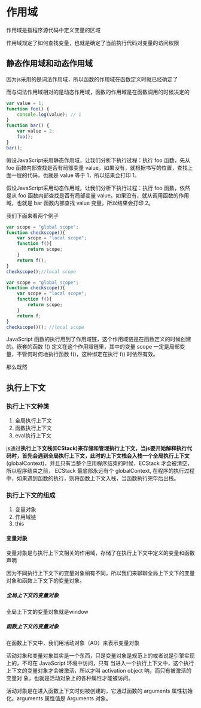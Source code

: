 # 作用域
作用域是指程序源代码中定义变量的区域

作用域规定了如何查找变量，也就是确定了当前执行代码对变量的访问权限
## 静态作用域和动态作用域
因为js采用的是词法作用域，所以函数的作用域在函数定义时就已经确定了

而与词法作用域相对的是动态作用域，函数的作用域是在函数调用的时候决定的
```js
var value = 1;
function foo() {
    console.log(value); // 1
}
function bar() {
    var value = 2;
    foo();
}
bar();
```

假设JavaScript采用静态作用域，让我们分析下执行过程：执行 foo 函数，先从 foo 函数内部查找是否有局部变量 value，如果没有，就根据书写的位置，查找上面一层的代码，也就是 value 等于 1，所以结果会打印 1。

假设JavaScript采用动态作用域，让我们分析下执行过程：执行 foo 函数，依然是从 foo 函数内部查找是否有局部变量 value。如果没有，就从调用函数的作用域，也就是 bar 函数内部查找 value 变量，所以结果会打印 2。

我们下面来看两个例子

```js
var scope = "global scope";
function checkscope(){
    var scope = "local scope";
    function f(){
        return scope;
    }
    return f();
}
checkscope();//local scope
```

```js
var scope = "global scope";
function checkscope(){
    var scope = "local scope";
    function f(){
        return scope;
    }
    return f;
}
checkscope()(); //local scope
```

JavaScript 函数的执行用到了作用域链，这个作用域链是在函数定义的时候创建的。嵌套的函数 f() 定义在这个作用域链里，其中的变量 scope 一定是局部变量，不管何时何地执行函数 f()，这种绑定在执行 f() 时依然有效。

那么既然

## 执行上下文

### 执行上下文种类

1. 全局执行上下文
2. 函数执行上下文
3. eval执行上下文

js通过**执行上下文栈(ECStack)**来存储和管理执行上下文，当js要开始解释执行代码时，首先会遇到全局执行上下文，此时的上下文栈会入栈一个**全局执行上下文**(globalContext)，并且只有当整个应用程序结束的时候，ECStack 才会被清空，所以程序结束之前， ECStack 最底部永远有个 globalContext, 在程序的执行过程中，如果遇到函数的执行，则将函数上下文入栈，当函数执行完毕后出栈。

### 执行上下文的组成
1. 变量对象
2. 作用域链
3. this

#### 变量对象
变量对象是与执行上下文相关的作用域，存储了在执行上下文中定义的变量和函数声明

因为不同执行上下文下的变量对象稍有不同，所以我们来聊聊全局上下文下的变量对象和函数上下文下的变量对象。


##### 全局上下文的变量对象
全局上下文的变量对象就是window
##### 函数上下文的变量对象
在函数上下文中，我们用活动对象（AO）来表示变量对象

活动对象和变量对象其实是一个东西，只是变量对象是规范上的或者说是引擎实现上的，不可在 JavaScript 环境中访问，只有
当进入一个执行上下文中，这个执行上下文的变量对象才会被激活，所以才叫 activation object 呐，而只有被激活的变量对
象，也就是活动对象上的各种属性才能被访问。

活动对象是在进入函数上下文时刻被创建的，它通过函数的 arguments 属性初始化。arguments 属性值是 Arguments 对象。

















